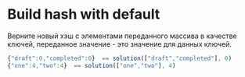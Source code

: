 # Build hash with default

Верните новый хэш с элементами переданного массива в качестве ключей, переданное значение - это значение для данных ключей.

```js
{"draft":0,"completed":0}  == solution(["draft","completed"], 0)
{"one":4,"two":4}  == solution(["one","two"], 4)
```
